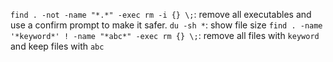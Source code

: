 `find . -not -name "*.*" -exec rm -i {} \;`: remove all executables and use a confirm prompt to make it safer.
`du -sh *`: show file size
`find . -name '*keyword*' ! -name "*abc*" -exec rm {} \;`: remove all files with `keyword` and keep files with `abc`